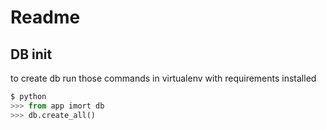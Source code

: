 # Readme

## DB init

to create db run those commands in virtualenv with requirements installed

```python
$ python
>>> from app imort db
>>> db.create_all()
```